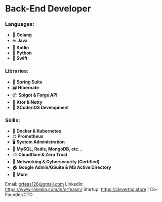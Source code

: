 # **Back-End Developer**

### Languages:
- 📗 **Golang**
- ☕ **Java**
- 📘 **Kotlin**
- 📙 **Python**
- 📕 **Swift**
### Libraries:
- 🍃 **Spring Suite**
- 🗃️ **Hibernate**
- 📦 **Spigot & Forge API**
- 📡 **Ktor & Netty**
- 📱 **XCode/iOS Development**
### Skills:
- 🐳 **Docker & Kubernetes**
- ⚖️ **Prometheus**
- 🖥️ **System Administration**
- 💾 **MySQL, Redis, MongoDB, etc...**
- ⛅ **Cloudflare & Zero Trust**
- 🚅 **Networking & Cybersecurity (Certified)**
- 🏠 **Google Admin/GSuite & MS Active Directory**
- 🐚 **More**

Email: orfeas126@gmail.com
LinkedIn: https://www.linkedin.com/in/orfeasm/
Startup: https://clevertag.store | Co-Founder/CTO


